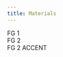 ```yaml
---
title: Materials
---
```

<div class="font-mono text-hmono fg-1 p-8 flex flex-col gap-2 rounded-xl">
  FG 1
  <div class="font-mono text-hmono fg-2 px-8 py-4 rounded-xl">
    FG 2
  </div>
  <div class="font-mono text-hmono fg-2-accent px-8 py-4 rounded-xl">
    FG 2 ACCENT
  </div>
</div>
